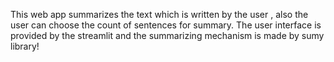 This web app summarizes the text which is written by the user , also the user can choose the count of sentences for summary. 
The user interface is provided by the streamlit and the summarizing mechanism is made by sumy library!

